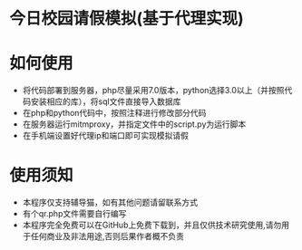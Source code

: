 # 今日校园请假模拟(基于代理实现)

# 如何使用
- 将代码部署到服务器，php尽量采用7.0版本，python选择3.0以上（并按照代码安装相应的库），将sql文件直接导入数据库
- 在php和python代码中，按照注释进行修改部分代码
- 在服务器运行mitmproxy，并指定文件中的script.py为运行脚本
- 在手机端设置好代理ip和端口即可实现模拟请假


# 使用须知
- 本程序仅支持辅导猫，如有其他问题请留联系方式
- 有个qr.php文件需要自行编写
- 本程序完全免费可以在GitHub上免费下载到，并且仅供技术研究使用,请勿用于任何商业及非法用途,否则后果作者概不负责
